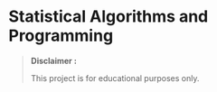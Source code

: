 # Statistical Algorithms and Programming #

> **Disclaimer :**
> 
> This project is for educational purposes only.
